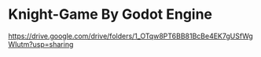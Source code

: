 # Knight-Game By Godot Engine
https://drive.google.com/drive/folders/1_OTqw8PT6BB81BcBe4EK7gUSfWgWIutm?usp=sharing

